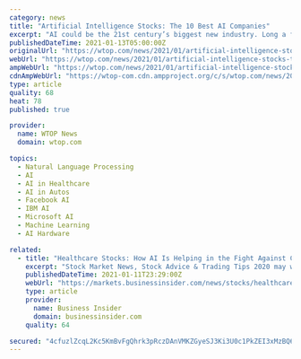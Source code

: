 ```yaml
---
category: news
title: "Artificial Intelligence Stocks: The 10 Best AI Companies"
excerpt: "AI could be the 21st century’s biggest new industry. Long a focal point of science fiction, AI is no longer a curious theme to ponder for the distant future; it’s here."
publishedDateTime: 2021-01-13T05:00:00Z
originalUrl: "https://wtop.com/news/2021/01/artificial-intelligence-stocks-the-10-best-ai-companies-2/"
webUrl: "https://wtop.com/news/2021/01/artificial-intelligence-stocks-the-10-best-ai-companies-2/"
ampWebUrl: "https://wtop.com/news/2021/01/artificial-intelligence-stocks-the-10-best-ai-companies-2/amp/"
cdnAmpWebUrl: "https://wtop-com.cdn.ampproject.org/c/s/wtop.com/news/2021/01/artificial-intelligence-stocks-the-10-best-ai-companies-2/amp/"
type: article
quality: 68
heat: 78
published: true

provider:
  name: WTOP News
  domain: wtop.com

topics:
  - Natural Language Processing
  - AI
  - AI in Healthcare
  - AI in Autos
  - Facebook AI
  - IBM AI
  - Microsoft AI
  - Machine Learning
  - AI Hardware

related:
  - title: "Healthcare Stocks: How AI Is Helping in the Fight Against COVID-19"
    excerpt: "Stock Market News, Stock Advice & Trading Tips 2020 may well have been one of the most significant years for the healthcare"
    publishedDateTime: 2021-01-11T23:29:00Z
    webUrl: "https://markets.businessinsider.com/news/stocks/healthcare-stocks-how-ai-is-helping-fight-covid-19-1029957368"
    type: article
    provider:
      name: Business Insider
      domain: businessinsider.com
    quality: 64

secured: "4cfuzlZcqL2Kc5KmBvFgQhrk3pRczDAnVMKZGyeSJ3Ki3U0c1PkZEI3xMzBQ6dF5eqogC5XCCgv22efOG9HJZRmL6SM98wWkrcN9Dws+H9wTTm/jaXvxRCy2UirQ+8gQlVhtXFHdX94XTMX4RyMI380Q+NDZRJUT+TnaInSDEdYfvcc4qqCbFO1OYDosBbCr77ibUwo6B3QL/+3CjFDQP+F+lhKmh2KuegY5QPBDWXG1vkcb/cECTSIzrFkPOUGepN6m6nX3Eb2cc1MUSBsaVa4xJpI0wdtRqw6kmHEZKklvbB3oDBdS7zIvnHK+PRrl6cUChaemYhqdbxyKu8eL/Gcykt1Yz2LQ6ef5zABRH2I=;i304kmtjQF1CGW1mfpBK3w=="
---
```


